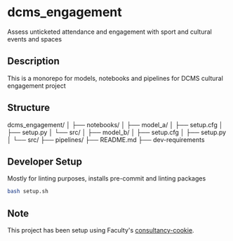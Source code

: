 # dcms_engagement

Assess unticketed attendance and engagement with sport and cultural events and spaces

## Description

This is a monorepo for models, notebooks and pipelines for DCMS cultural engagement project

## Structure

dcms_engagement/
│
├── notebooks/
│
├── model_a/
│   ├── setup.cfg
│   ├── setup.py
│   └── src/
│
├── model_b/
│   ├── setup.cfg
│   ├── setup.py
│   └── src/
├── pipelines/
├── README.md
├── dev-requirements

## Developer Setup

Mostly for linting purposes, installs pre-commit and linting packages

```bash
bash setup.sh
```
## Note

This project has been setup using Faculty's [consultancy-cookie](https://gitlab.com/facultyai/faculty-tools/consultancy-cookie).
